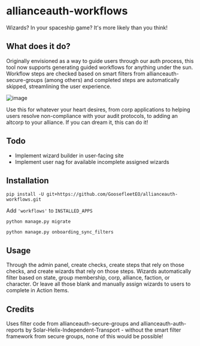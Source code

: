 # allianceauth-workflows

Wizards? In your spaceship game? It's more likely than you think!

## What does it do?

Originally envisioned as a way to guide users through our auth process, this tool now supports generating guided workflows for anything under the sun. Workflow steps are checked based on smart filters from allianceauth-secure-groups (among others) and completed steps are automatically skipped, streamlining the user experience.

![image](https://github.com/user-attachments/assets/0788ea0c-da56-44ad-a045-306f32cecf82)


Use this for whatever your heart desires, from corp applications to helping users resolve non-compliance with your audit protocols, to adding an altcorp to your alliance. If you can dream it, this can do it!

## Todo
- Implement wizard builder in user-facing site
- Implement user nag for available incomplete assigned wizards

## Installation

`pip install -U git+https://github.com/GoosefleetEO/allianceauth-workflows.git`

Add `'workflows'` to `INSTALLED_APPS`

`python manage.py migrate`

`python manage.py onboarding_sync_filters`

## Usage

Through the admin panel, create checks, create steps that rely on those checks, and create wizards that rely on those steps. Wizards automatically filter based on state, group membership, corp, alliance, faction, or character. Or leave all those blank and manually assign wizards to users to complete in Action Items.

## Credits

Uses filter code from allianceauth-secure-groups and allianceauth-auth-reports by Solar-Helix-Independent-Transport - without the smart filter framework from secure groups, none of this would be possible!
